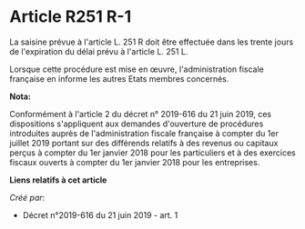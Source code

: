 # Article R251 R-1

La saisine prévue à l'article L. 251 R doit être effectuée dans les trente jours de l'expiration du délai prévu à l'article
L. 251 L.

Lorsque cette procédure est mise en œuvre, l'administration fiscale française en informe les autres Etats membres concernés.

**Nota:**

Conformément à l'article 2 du décret n° 2019-616 du 21 juin 2019, ces dispositions s'appliquent aux demandes d'ouverture de
procédures introduites auprès de l'administration fiscale française à compter du 1er juillet 2019 portant sur des différends
relatifs à des revenus ou capitaux perçus à compter du 1er janvier 2018 pour les particuliers et à des exercices fiscaux
ouverts à compter du 1er janvier 2018 pour les entreprises.

**Liens relatifs à cet article**

_Créé par_:

  - Décret n°2019-616 du 21 juin 2019 - art. 1
